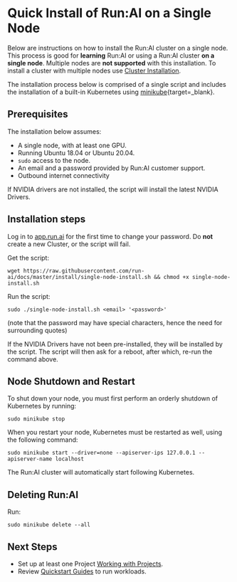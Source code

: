 # Quick Install of Run:AI on a Single Node

Below are instructions on how to install the Run:AI cluster on a single node. This process is good for __learning__ Run:AI or using a Run:AI cluster __on a single node__.  Multiple nodes are __not supported__ with this installation. To install a cluster with multiple nodes use [Cluster Installation](cluster-install.md).

The installation process below is comprised of a single script and includes the installation of a built-in Kubernetes using [minikube](https://minikube.sigs.k8s.io/docs/){target=_blank}.

## Prerequisites 

The installation below assumes:

* A single node, with at least one GPU.
* Running Ubuntu 18.04 or Ubuntu 20.04.
* `sudo` access to the node.
* An email and a password provided by Run:AI customer support. 
* Outbound internet connectivity

If NVIDIA drivers are not installed, the script will install the latest NVIDIA Drivers.


## Installation steps

Log in to [app.run.ai](https://app.run.ai) for the first time to change your password. Do __not__ create a new Cluster, or the script will fail.

Get the script:

``` shell
wget https://raw.githubusercontent.com/run-ai/docs/master/install/single-node-install.sh && chmod +x single-node-install.sh
```

Run the script: 

```
sudo ./single-node-install.sh <email> '<password>'
```

(note that the password may have special characters, hence the need for surrounding quotes)

If the NVIDIA Drivers have not been pre-installed, they will be installed by the script. The script will then ask for a reboot, after which, re-run the command above. 


## Node Shutdown and Restart

To shut down your node, you must first perform an orderly shutdown of Kubernetes by running:

```
sudo minikube stop
```

When you restart your node, Kubernetes must be restarted as well, using the following command:

```
sudo minikube start --driver=none --apiserver-ips 127.0.0.1 --apiserver-name localhost
```

The Run:AI cluster will automatically start following Kubernetes.


## Deleting Run:AI

Run:

```
sudo minikube delete --all
```

## Next Steps

* Set up at least one Project [Working with Projects](../admin-ui-setup/project-setup.md).
* Review [Quickstart Guides](../../Researcher/Walkthroughs/Run-AI-Walkthroughs.md) to run workloads. 
